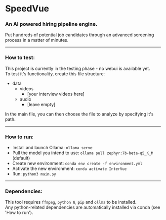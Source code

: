 # SpeedVue

### An AI powered hiring pipeline engine.
Put hundreds of potential job candidates through an advanced screening process in a matter of minutes.

---

### How to test:
This project is currently in the testing phase - no webui is available yet.\
To test it's functionality, create this file structure:
* data
  * videos
    * [your interview videos here]
  * audio
    * [leave empty]

In the main file, you can then choose the file to analyze by specifying it's path.

---

### How to run:
* Install and launch Ollama: `ollama serve`
* Pull the model you intend to use: `ollama pull zephyr:7b-beta-q5_K_M` (default)
* Create new environment: `conda env create -f environment.yml`
* Activate the new environment: `conda activate InterVue`
* Run: `python3 main.py`

---

### Dependencies:
This tool requires `ffmpeg`, `python 8`, `pip` and `ollma` to be installed.\
Any python-related dependencies are automatically installed via conda (see 'How to run').